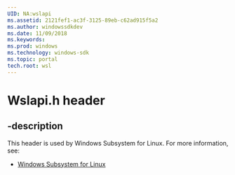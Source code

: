 ```yaml
---
UID: NA:wslapi
ms.assetid: 2121fef1-ac3f-3125-89eb-c62ad915f5a2
ms.author: windowssdkdev
ms.date: 11/09/2018
ms.keywords: 
ms.prod: windows
ms.technology: windows-sdk
ms.topic: portal
tech.root: wsl
---
```


# Wslapi.h header


## -description


This header is used by Windows Subsystem for Linux. For more information, see:

- [Windows Subsystem for Linux](../_wsl)
